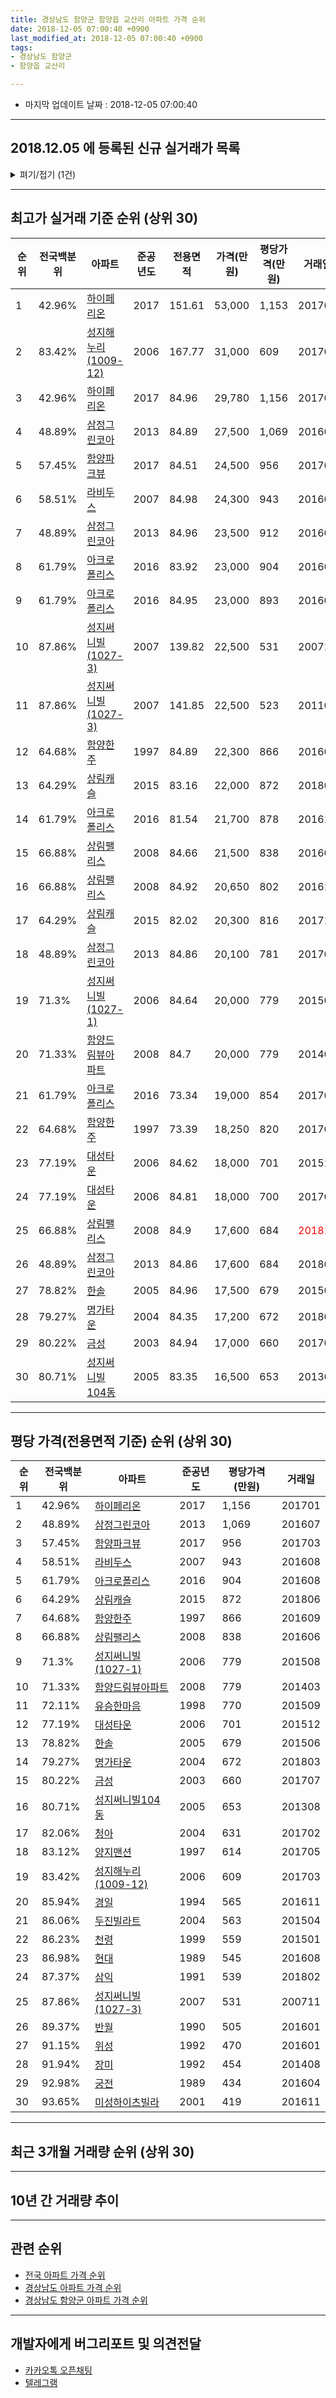 ```yaml
---
title: 경상남도 함양군 함양읍 교산리 아파트 가격 순위
date: 2018-12-05 07:00:40 +0900
last_modified_at: 2018-12-05 07:00:40 +0900
tags:
- 경상남도 함양군
- 함양읍 교산리

---
```


* 마지막 업데이트 날짜 : 2018-12-05 07:00:40

---

## 2018.12.05 에 등록된 신규 실거래가 목록

<details>
<summary>펴기/접기 (1건)</summary>
<div markdown="1">

|아파트|전국백분위|준공년도|전용면적|가격(만원)|평당가격(만원)|거래일|
|---|---|---|---|---|---|---|
|[함양한주](https://search.naver.com/search.naver?query=%EA%B2%BD%EC%83%81%EB%82%A8%EB%8F%84+%ED%95%A8%EC%96%91%EA%B5%B0+%ED%95%A8%EC%96%91%EC%9D%8D+%EA%B5%90%EC%82%B0%EB%A6%AC+%ED%95%A8%EC%96%91%ED%95%9C%EC%A3%BC)|64.68%|1997|84.89|19,000|738|<span style="color:red">201811</span>|


</div>
</details>

---

## 최고가 실거래 기준 순위 (상위 30)


|순위|전국백분위|아파트|준공년도|전용면적|가격(만원)|평당가격(만원)|거래일|
|---|---|---|---|---|---|---|---|
|1|42.96%|[하이페리온](https://search.naver.com/search.naver?query=%EA%B2%BD%EC%83%81%EB%82%A8%EB%8F%84+%ED%95%A8%EC%96%91%EA%B5%B0+%ED%95%A8%EC%96%91%EC%9D%8D+%EA%B5%90%EC%82%B0%EB%A6%AC+%ED%95%98%EC%9D%B4%ED%8E%98%EB%A6%AC%EC%98%A8)|2017|151.61|53,000|1,153|201701|
|2|83.42%|[성지해누리(1009-12)](https://search.naver.com/search.naver?query=%EA%B2%BD%EC%83%81%EB%82%A8%EB%8F%84+%ED%95%A8%EC%96%91%EA%B5%B0+%ED%95%A8%EC%96%91%EC%9D%8D+%EA%B5%90%EC%82%B0%EB%A6%AC+%EC%84%B1%EC%A7%80%ED%95%B4%EB%88%84%EB%A6%AC%281009-12%29)|2006|167.77|31,000|609|201703|
|3|42.96%|[하이페리온](https://search.naver.com/search.naver?query=%EA%B2%BD%EC%83%81%EB%82%A8%EB%8F%84+%ED%95%A8%EC%96%91%EA%B5%B0+%ED%95%A8%EC%96%91%EC%9D%8D+%EA%B5%90%EC%82%B0%EB%A6%AC+%ED%95%98%EC%9D%B4%ED%8E%98%EB%A6%AC%EC%98%A8)|2017|84.96|29,780|1,156|201701|
|4|48.89%|[삼정그린코아](https://search.naver.com/search.naver?query=%EA%B2%BD%EC%83%81%EB%82%A8%EB%8F%84+%ED%95%A8%EC%96%91%EA%B5%B0+%ED%95%A8%EC%96%91%EC%9D%8D+%EA%B5%90%EC%82%B0%EB%A6%AC+%EC%82%BC%EC%A0%95%EA%B7%B8%EB%A6%B0%EC%BD%94%EC%95%84)|2013|84.89|27,500|1,069|201607|
|5|57.45%|[함양파크뷰](https://search.naver.com/search.naver?query=%EA%B2%BD%EC%83%81%EB%82%A8%EB%8F%84+%ED%95%A8%EC%96%91%EA%B5%B0+%ED%95%A8%EC%96%91%EC%9D%8D+%EA%B5%90%EC%82%B0%EB%A6%AC+%ED%95%A8%EC%96%91%ED%8C%8C%ED%81%AC%EB%B7%B0)|2017|84.51|24,500|956|201703|
|6|58.51%|[라비두스](https://search.naver.com/search.naver?query=%EA%B2%BD%EC%83%81%EB%82%A8%EB%8F%84+%ED%95%A8%EC%96%91%EA%B5%B0+%ED%95%A8%EC%96%91%EC%9D%8D+%EA%B5%90%EC%82%B0%EB%A6%AC+%EB%9D%BC%EB%B9%84%EB%91%90%EC%8A%A4)|2007|84.98|24,300|943|201608|
|7|48.89%|[삼정그린코아](https://search.naver.com/search.naver?query=%EA%B2%BD%EC%83%81%EB%82%A8%EB%8F%84+%ED%95%A8%EC%96%91%EA%B5%B0+%ED%95%A8%EC%96%91%EC%9D%8D+%EA%B5%90%EC%82%B0%EB%A6%AC+%EC%82%BC%EC%A0%95%EA%B7%B8%EB%A6%B0%EC%BD%94%EC%95%84)|2013|84.96|23,500|912|201603|
|8|61.79%|[아크로폴리스](https://search.naver.com/search.naver?query=%EA%B2%BD%EC%83%81%EB%82%A8%EB%8F%84+%ED%95%A8%EC%96%91%EA%B5%B0+%ED%95%A8%EC%96%91%EC%9D%8D+%EA%B5%90%EC%82%B0%EB%A6%AC+%EC%95%84%ED%81%AC%EB%A1%9C%ED%8F%B4%EB%A6%AC%EC%8A%A4)|2016|83.92|23,000|904|201608|
|9|61.79%|[아크로폴리스](https://search.naver.com/search.naver?query=%EA%B2%BD%EC%83%81%EB%82%A8%EB%8F%84+%ED%95%A8%EC%96%91%EA%B5%B0+%ED%95%A8%EC%96%91%EC%9D%8D+%EA%B5%90%EC%82%B0%EB%A6%AC+%EC%95%84%ED%81%AC%EB%A1%9C%ED%8F%B4%EB%A6%AC%EC%8A%A4)|2016|84.95|23,000|893|201608|
|10|87.86%|[성지써니빌(1027-3)](https://search.naver.com/search.naver?query=%EA%B2%BD%EC%83%81%EB%82%A8%EB%8F%84+%ED%95%A8%EC%96%91%EA%B5%B0+%ED%95%A8%EC%96%91%EC%9D%8D+%EA%B5%90%EC%82%B0%EB%A6%AC+%EC%84%B1%EC%A7%80%EC%8D%A8%EB%8B%88%EB%B9%8C%281027-3%29)|2007|139.82|22,500|531|200711|
|11|87.86%|[성지써니빌(1027-3)](https://search.naver.com/search.naver?query=%EA%B2%BD%EC%83%81%EB%82%A8%EB%8F%84+%ED%95%A8%EC%96%91%EA%B5%B0+%ED%95%A8%EC%96%91%EC%9D%8D+%EA%B5%90%EC%82%B0%EB%A6%AC+%EC%84%B1%EC%A7%80%EC%8D%A8%EB%8B%88%EB%B9%8C%281027-3%29)|2007|141.85|22,500|523|201107|
|12|64.68%|[함양한주](https://search.naver.com/search.naver?query=%EA%B2%BD%EC%83%81%EB%82%A8%EB%8F%84+%ED%95%A8%EC%96%91%EA%B5%B0+%ED%95%A8%EC%96%91%EC%9D%8D+%EA%B5%90%EC%82%B0%EB%A6%AC+%ED%95%A8%EC%96%91%ED%95%9C%EC%A3%BC)|1997|84.89|22,300|866|201609|
|13|64.29%|[상림캐슬](https://search.naver.com/search.naver?query=%EA%B2%BD%EC%83%81%EB%82%A8%EB%8F%84+%ED%95%A8%EC%96%91%EA%B5%B0+%ED%95%A8%EC%96%91%EC%9D%8D+%EA%B5%90%EC%82%B0%EB%A6%AC+%EC%83%81%EB%A6%BC%EC%BA%90%EC%8A%AC)|2015|83.16|22,000|872|201806|
|14|61.79%|[아크로폴리스](https://search.naver.com/search.naver?query=%EA%B2%BD%EC%83%81%EB%82%A8%EB%8F%84+%ED%95%A8%EC%96%91%EA%B5%B0+%ED%95%A8%EC%96%91%EC%9D%8D+%EA%B5%90%EC%82%B0%EB%A6%AC+%EC%95%84%ED%81%AC%EB%A1%9C%ED%8F%B4%EB%A6%AC%EC%8A%A4)|2016|81.54|21,700|878|201610|
|15|66.88%|[상림팰리스](https://search.naver.com/search.naver?query=%EA%B2%BD%EC%83%81%EB%82%A8%EB%8F%84+%ED%95%A8%EC%96%91%EA%B5%B0+%ED%95%A8%EC%96%91%EC%9D%8D+%EA%B5%90%EC%82%B0%EB%A6%AC+%EC%83%81%EB%A6%BC%ED%8C%B0%EB%A6%AC%EC%8A%A4)|2008|84.66|21,500|838|201606|
|16|66.88%|[상림팰리스](https://search.naver.com/search.naver?query=%EA%B2%BD%EC%83%81%EB%82%A8%EB%8F%84+%ED%95%A8%EC%96%91%EA%B5%B0+%ED%95%A8%EC%96%91%EC%9D%8D+%EA%B5%90%EC%82%B0%EB%A6%AC+%EC%83%81%EB%A6%BC%ED%8C%B0%EB%A6%AC%EC%8A%A4)|2008|84.92|20,650|802|201612|
|17|64.29%|[상림캐슬](https://search.naver.com/search.naver?query=%EA%B2%BD%EC%83%81%EB%82%A8%EB%8F%84+%ED%95%A8%EC%96%91%EA%B5%B0+%ED%95%A8%EC%96%91%EC%9D%8D+%EA%B5%90%EC%82%B0%EB%A6%AC+%EC%83%81%EB%A6%BC%EC%BA%90%EC%8A%AC)|2015|82.02|20,300|816|201710|
|18|48.89%|[삼정그린코아](https://search.naver.com/search.naver?query=%EA%B2%BD%EC%83%81%EB%82%A8%EB%8F%84+%ED%95%A8%EC%96%91%EA%B5%B0+%ED%95%A8%EC%96%91%EC%9D%8D+%EA%B5%90%EC%82%B0%EB%A6%AC+%EC%82%BC%EC%A0%95%EA%B7%B8%EB%A6%B0%EC%BD%94%EC%95%84)|2013|84.86|20,100|781|201709|
|19|71.3%|[성지써니빌(1027-1)](https://search.naver.com/search.naver?query=%EA%B2%BD%EC%83%81%EB%82%A8%EB%8F%84+%ED%95%A8%EC%96%91%EA%B5%B0+%ED%95%A8%EC%96%91%EC%9D%8D+%EA%B5%90%EC%82%B0%EB%A6%AC+%EC%84%B1%EC%A7%80%EC%8D%A8%EB%8B%88%EB%B9%8C%281027-1%29)|2006|84.64|20,000|779|201508|
|20|71.33%|[함양드림뷰아파트](https://search.naver.com/search.naver?query=%EA%B2%BD%EC%83%81%EB%82%A8%EB%8F%84+%ED%95%A8%EC%96%91%EA%B5%B0+%ED%95%A8%EC%96%91%EC%9D%8D+%EA%B5%90%EC%82%B0%EB%A6%AC+%ED%95%A8%EC%96%91%EB%93%9C%EB%A6%BC%EB%B7%B0%EC%95%84%ED%8C%8C%ED%8A%B8)|2008|84.7|20,000|779|201403|
|21|61.79%|[아크로폴리스](https://search.naver.com/search.naver?query=%EA%B2%BD%EC%83%81%EB%82%A8%EB%8F%84+%ED%95%A8%EC%96%91%EA%B5%B0+%ED%95%A8%EC%96%91%EC%9D%8D+%EA%B5%90%EC%82%B0%EB%A6%AC+%EC%95%84%ED%81%AC%EB%A1%9C%ED%8F%B4%EB%A6%AC%EC%8A%A4)|2016|73.34|19,000|854|201704|
|22|64.68%|[함양한주](https://search.naver.com/search.naver?query=%EA%B2%BD%EC%83%81%EB%82%A8%EB%8F%84+%ED%95%A8%EC%96%91%EA%B5%B0+%ED%95%A8%EC%96%91%EC%9D%8D+%EA%B5%90%EC%82%B0%EB%A6%AC+%ED%95%A8%EC%96%91%ED%95%9C%EC%A3%BC)|1997|73.39|18,250|820|201702|
|23|77.19%|[대성타운](https://search.naver.com/search.naver?query=%EA%B2%BD%EC%83%81%EB%82%A8%EB%8F%84+%ED%95%A8%EC%96%91%EA%B5%B0+%ED%95%A8%EC%96%91%EC%9D%8D+%EA%B5%90%EC%82%B0%EB%A6%AC+%EB%8C%80%EC%84%B1%ED%83%80%EC%9A%B4)|2006|84.62|18,000|701|201512|
|24|77.19%|[대성타운](https://search.naver.com/search.naver?query=%EA%B2%BD%EC%83%81%EB%82%A8%EB%8F%84+%ED%95%A8%EC%96%91%EA%B5%B0+%ED%95%A8%EC%96%91%EC%9D%8D+%EA%B5%90%EC%82%B0%EB%A6%AC+%EB%8C%80%EC%84%B1%ED%83%80%EC%9A%B4)|2006|84.81|18,000|700|201703|
|25|66.88%|[상림팰리스](https://search.naver.com/search.naver?query=%EA%B2%BD%EC%83%81%EB%82%A8%EB%8F%84+%ED%95%A8%EC%96%91%EA%B5%B0+%ED%95%A8%EC%96%91%EC%9D%8D+%EA%B5%90%EC%82%B0%EB%A6%AC+%EC%83%81%EB%A6%BC%ED%8C%B0%EB%A6%AC%EC%8A%A4)|2008|84.9|17,600|684|<span style="color:red">201810</span>|
|26|48.89%|[삼정그린코아](https://search.naver.com/search.naver?query=%EA%B2%BD%EC%83%81%EB%82%A8%EB%8F%84+%ED%95%A8%EC%96%91%EA%B5%B0+%ED%95%A8%EC%96%91%EC%9D%8D+%EA%B5%90%EC%82%B0%EB%A6%AC+%EC%82%BC%EC%A0%95%EA%B7%B8%EB%A6%B0%EC%BD%94%EC%95%84)|2013|84.86|17,600|684|201804|
|27|78.82%|[한솔](https://search.naver.com/search.naver?query=%EA%B2%BD%EC%83%81%EB%82%A8%EB%8F%84+%ED%95%A8%EC%96%91%EA%B5%B0+%ED%95%A8%EC%96%91%EC%9D%8D+%EA%B5%90%EC%82%B0%EB%A6%AC+%ED%95%9C%EC%86%94)|2005|84.96|17,500|679|201506|
|28|79.27%|[명가타운](https://search.naver.com/search.naver?query=%EA%B2%BD%EC%83%81%EB%82%A8%EB%8F%84+%ED%95%A8%EC%96%91%EA%B5%B0+%ED%95%A8%EC%96%91%EC%9D%8D+%EA%B5%90%EC%82%B0%EB%A6%AC+%EB%AA%85%EA%B0%80%ED%83%80%EC%9A%B4)|2004|84.35|17,200|672|201803|
|29|80.22%|[금성](https://search.naver.com/search.naver?query=%EA%B2%BD%EC%83%81%EB%82%A8%EB%8F%84+%ED%95%A8%EC%96%91%EA%B5%B0+%ED%95%A8%EC%96%91%EC%9D%8D+%EA%B5%90%EC%82%B0%EB%A6%AC+%EA%B8%88%EC%84%B1)|2003|84.94|17,000|660|201707|
|30|80.71%|[성지써니빌104동](https://search.naver.com/search.naver?query=%EA%B2%BD%EC%83%81%EB%82%A8%EB%8F%84+%ED%95%A8%EC%96%91%EA%B5%B0+%ED%95%A8%EC%96%91%EC%9D%8D+%EA%B5%90%EC%82%B0%EB%A6%AC+%EC%84%B1%EC%A7%80%EC%8D%A8%EB%8B%88%EB%B9%8C104%EB%8F%99)|2005|83.35|16,500|653|201308|


---

## 평당 가격(전용면적 기준) 순위 (상위 30)


|순위|전국백분위|아파트|준공년도|평당가격(만원)|거래일|
|---|---|---|---|---|---|
|1|42.96%|[하이페리온](https://search.naver.com/search.naver?query=%EA%B2%BD%EC%83%81%EB%82%A8%EB%8F%84+%ED%95%A8%EC%96%91%EA%B5%B0+%ED%95%A8%EC%96%91%EC%9D%8D+%EA%B5%90%EC%82%B0%EB%A6%AC+%ED%95%98%EC%9D%B4%ED%8E%98%EB%A6%AC%EC%98%A8)|2017|1,156|201701|
|2|48.89%|[삼정그린코아](https://search.naver.com/search.naver?query=%EA%B2%BD%EC%83%81%EB%82%A8%EB%8F%84+%ED%95%A8%EC%96%91%EA%B5%B0+%ED%95%A8%EC%96%91%EC%9D%8D+%EA%B5%90%EC%82%B0%EB%A6%AC+%EC%82%BC%EC%A0%95%EA%B7%B8%EB%A6%B0%EC%BD%94%EC%95%84)|2013|1,069|201607|
|3|57.45%|[함양파크뷰](https://search.naver.com/search.naver?query=%EA%B2%BD%EC%83%81%EB%82%A8%EB%8F%84+%ED%95%A8%EC%96%91%EA%B5%B0+%ED%95%A8%EC%96%91%EC%9D%8D+%EA%B5%90%EC%82%B0%EB%A6%AC+%ED%95%A8%EC%96%91%ED%8C%8C%ED%81%AC%EB%B7%B0)|2017|956|201703|
|4|58.51%|[라비두스](https://search.naver.com/search.naver?query=%EA%B2%BD%EC%83%81%EB%82%A8%EB%8F%84+%ED%95%A8%EC%96%91%EA%B5%B0+%ED%95%A8%EC%96%91%EC%9D%8D+%EA%B5%90%EC%82%B0%EB%A6%AC+%EB%9D%BC%EB%B9%84%EB%91%90%EC%8A%A4)|2007|943|201608|
|5|61.79%|[아크로폴리스](https://search.naver.com/search.naver?query=%EA%B2%BD%EC%83%81%EB%82%A8%EB%8F%84+%ED%95%A8%EC%96%91%EA%B5%B0+%ED%95%A8%EC%96%91%EC%9D%8D+%EA%B5%90%EC%82%B0%EB%A6%AC+%EC%95%84%ED%81%AC%EB%A1%9C%ED%8F%B4%EB%A6%AC%EC%8A%A4)|2016|904|201608|
|6|64.29%|[상림캐슬](https://search.naver.com/search.naver?query=%EA%B2%BD%EC%83%81%EB%82%A8%EB%8F%84+%ED%95%A8%EC%96%91%EA%B5%B0+%ED%95%A8%EC%96%91%EC%9D%8D+%EA%B5%90%EC%82%B0%EB%A6%AC+%EC%83%81%EB%A6%BC%EC%BA%90%EC%8A%AC)|2015|872|201806|
|7|64.68%|[함양한주](https://search.naver.com/search.naver?query=%EA%B2%BD%EC%83%81%EB%82%A8%EB%8F%84+%ED%95%A8%EC%96%91%EA%B5%B0+%ED%95%A8%EC%96%91%EC%9D%8D+%EA%B5%90%EC%82%B0%EB%A6%AC+%ED%95%A8%EC%96%91%ED%95%9C%EC%A3%BC)|1997|866|201609|
|8|66.88%|[상림팰리스](https://search.naver.com/search.naver?query=%EA%B2%BD%EC%83%81%EB%82%A8%EB%8F%84+%ED%95%A8%EC%96%91%EA%B5%B0+%ED%95%A8%EC%96%91%EC%9D%8D+%EA%B5%90%EC%82%B0%EB%A6%AC+%EC%83%81%EB%A6%BC%ED%8C%B0%EB%A6%AC%EC%8A%A4)|2008|838|201606|
|9|71.3%|[성지써니빌(1027-1)](https://search.naver.com/search.naver?query=%EA%B2%BD%EC%83%81%EB%82%A8%EB%8F%84+%ED%95%A8%EC%96%91%EA%B5%B0+%ED%95%A8%EC%96%91%EC%9D%8D+%EA%B5%90%EC%82%B0%EB%A6%AC+%EC%84%B1%EC%A7%80%EC%8D%A8%EB%8B%88%EB%B9%8C%281027-1%29)|2006|779|201508|
|10|71.33%|[함양드림뷰아파트](https://search.naver.com/search.naver?query=%EA%B2%BD%EC%83%81%EB%82%A8%EB%8F%84+%ED%95%A8%EC%96%91%EA%B5%B0+%ED%95%A8%EC%96%91%EC%9D%8D+%EA%B5%90%EC%82%B0%EB%A6%AC+%ED%95%A8%EC%96%91%EB%93%9C%EB%A6%BC%EB%B7%B0%EC%95%84%ED%8C%8C%ED%8A%B8)|2008|779|201403|
|11|72.11%|[유승한마음](https://search.naver.com/search.naver?query=%EA%B2%BD%EC%83%81%EB%82%A8%EB%8F%84+%ED%95%A8%EC%96%91%EA%B5%B0+%ED%95%A8%EC%96%91%EC%9D%8D+%EA%B5%90%EC%82%B0%EB%A6%AC+%EC%9C%A0%EC%8A%B9%ED%95%9C%EB%A7%88%EC%9D%8C)|1998|770|201509|
|12|77.19%|[대성타운](https://search.naver.com/search.naver?query=%EA%B2%BD%EC%83%81%EB%82%A8%EB%8F%84+%ED%95%A8%EC%96%91%EA%B5%B0+%ED%95%A8%EC%96%91%EC%9D%8D+%EA%B5%90%EC%82%B0%EB%A6%AC+%EB%8C%80%EC%84%B1%ED%83%80%EC%9A%B4)|2006|701|201512|
|13|78.82%|[한솔](https://search.naver.com/search.naver?query=%EA%B2%BD%EC%83%81%EB%82%A8%EB%8F%84+%ED%95%A8%EC%96%91%EA%B5%B0+%ED%95%A8%EC%96%91%EC%9D%8D+%EA%B5%90%EC%82%B0%EB%A6%AC+%ED%95%9C%EC%86%94)|2005|679|201506|
|14|79.27%|[명가타운](https://search.naver.com/search.naver?query=%EA%B2%BD%EC%83%81%EB%82%A8%EB%8F%84+%ED%95%A8%EC%96%91%EA%B5%B0+%ED%95%A8%EC%96%91%EC%9D%8D+%EA%B5%90%EC%82%B0%EB%A6%AC+%EB%AA%85%EA%B0%80%ED%83%80%EC%9A%B4)|2004|672|201803|
|15|80.22%|[금성](https://search.naver.com/search.naver?query=%EA%B2%BD%EC%83%81%EB%82%A8%EB%8F%84+%ED%95%A8%EC%96%91%EA%B5%B0+%ED%95%A8%EC%96%91%EC%9D%8D+%EA%B5%90%EC%82%B0%EB%A6%AC+%EA%B8%88%EC%84%B1)|2003|660|201707|
|16|80.71%|[성지써니빌104동](https://search.naver.com/search.naver?query=%EA%B2%BD%EC%83%81%EB%82%A8%EB%8F%84+%ED%95%A8%EC%96%91%EA%B5%B0+%ED%95%A8%EC%96%91%EC%9D%8D+%EA%B5%90%EC%82%B0%EB%A6%AC+%EC%84%B1%EC%A7%80%EC%8D%A8%EB%8B%88%EB%B9%8C104%EB%8F%99)|2005|653|201308|
|17|82.06%|[청아](https://search.naver.com/search.naver?query=%EA%B2%BD%EC%83%81%EB%82%A8%EB%8F%84+%ED%95%A8%EC%96%91%EA%B5%B0+%ED%95%A8%EC%96%91%EC%9D%8D+%EA%B5%90%EC%82%B0%EB%A6%AC+%EC%B2%AD%EC%95%84)|2004|631|201702|
|18|83.12%|[양지맨션](https://search.naver.com/search.naver?query=%EA%B2%BD%EC%83%81%EB%82%A8%EB%8F%84+%ED%95%A8%EC%96%91%EA%B5%B0+%ED%95%A8%EC%96%91%EC%9D%8D+%EA%B5%90%EC%82%B0%EB%A6%AC+%EC%96%91%EC%A7%80%EB%A7%A8%EC%85%98)|1997|614|201705|
|19|83.42%|[성지해누리(1009-12)](https://search.naver.com/search.naver?query=%EA%B2%BD%EC%83%81%EB%82%A8%EB%8F%84+%ED%95%A8%EC%96%91%EA%B5%B0+%ED%95%A8%EC%96%91%EC%9D%8D+%EA%B5%90%EC%82%B0%EB%A6%AC+%EC%84%B1%EC%A7%80%ED%95%B4%EB%88%84%EB%A6%AC%281009-12%29)|2006|609|201703|
|20|85.94%|[경일](https://search.naver.com/search.naver?query=%EA%B2%BD%EC%83%81%EB%82%A8%EB%8F%84+%ED%95%A8%EC%96%91%EA%B5%B0+%ED%95%A8%EC%96%91%EC%9D%8D+%EA%B5%90%EC%82%B0%EB%A6%AC+%EA%B2%BD%EC%9D%BC)|1994|565|201611|
|21|86.06%|[두진빌라트](https://search.naver.com/search.naver?query=%EA%B2%BD%EC%83%81%EB%82%A8%EB%8F%84+%ED%95%A8%EC%96%91%EA%B5%B0+%ED%95%A8%EC%96%91%EC%9D%8D+%EA%B5%90%EC%82%B0%EB%A6%AC+%EB%91%90%EC%A7%84%EB%B9%8C%EB%9D%BC%ED%8A%B8)|2004|563|201504|
|22|86.23%|[천령](https://search.naver.com/search.naver?query=%EA%B2%BD%EC%83%81%EB%82%A8%EB%8F%84+%ED%95%A8%EC%96%91%EA%B5%B0+%ED%95%A8%EC%96%91%EC%9D%8D+%EA%B5%90%EC%82%B0%EB%A6%AC+%EC%B2%9C%EB%A0%B9)|1999|559|201501|
|23|86.98%|[현대](https://search.naver.com/search.naver?query=%EA%B2%BD%EC%83%81%EB%82%A8%EB%8F%84+%ED%95%A8%EC%96%91%EA%B5%B0+%ED%95%A8%EC%96%91%EC%9D%8D+%EA%B5%90%EC%82%B0%EB%A6%AC+%ED%98%84%EB%8C%80)|1989|545|201608|
|24|87.37%|[삼익](https://search.naver.com/search.naver?query=%EA%B2%BD%EC%83%81%EB%82%A8%EB%8F%84+%ED%95%A8%EC%96%91%EA%B5%B0+%ED%95%A8%EC%96%91%EC%9D%8D+%EA%B5%90%EC%82%B0%EB%A6%AC+%EC%82%BC%EC%9D%B5)|1991|539|201802|
|25|87.86%|[성지써니빌(1027-3)](https://search.naver.com/search.naver?query=%EA%B2%BD%EC%83%81%EB%82%A8%EB%8F%84+%ED%95%A8%EC%96%91%EA%B5%B0+%ED%95%A8%EC%96%91%EC%9D%8D+%EA%B5%90%EC%82%B0%EB%A6%AC+%EC%84%B1%EC%A7%80%EC%8D%A8%EB%8B%88%EB%B9%8C%281027-3%29)|2007|531|200711|
|26|89.37%|[반월](https://search.naver.com/search.naver?query=%EA%B2%BD%EC%83%81%EB%82%A8%EB%8F%84+%ED%95%A8%EC%96%91%EA%B5%B0+%ED%95%A8%EC%96%91%EC%9D%8D+%EA%B5%90%EC%82%B0%EB%A6%AC+%EB%B0%98%EC%9B%94)|1990|505|201601|
|27|91.15%|[위성](https://search.naver.com/search.naver?query=%EA%B2%BD%EC%83%81%EB%82%A8%EB%8F%84+%ED%95%A8%EC%96%91%EA%B5%B0+%ED%95%A8%EC%96%91%EC%9D%8D+%EA%B5%90%EC%82%B0%EB%A6%AC+%EC%9C%84%EC%84%B1)|1992|470|201601|
|28|91.94%|[장미](https://search.naver.com/search.naver?query=%EA%B2%BD%EC%83%81%EB%82%A8%EB%8F%84+%ED%95%A8%EC%96%91%EA%B5%B0+%ED%95%A8%EC%96%91%EC%9D%8D+%EA%B5%90%EC%82%B0%EB%A6%AC+%EC%9E%A5%EB%AF%B8)|1992|454|201408|
|29|92.98%|[궁전](https://search.naver.com/search.naver?query=%EA%B2%BD%EC%83%81%EB%82%A8%EB%8F%84+%ED%95%A8%EC%96%91%EA%B5%B0+%ED%95%A8%EC%96%91%EC%9D%8D+%EA%B5%90%EC%82%B0%EB%A6%AC+%EA%B6%81%EC%A0%84)|1989|434|201604|
|30|93.65%|[미성하이츠빌라](https://search.naver.com/search.naver?query=%EA%B2%BD%EC%83%81%EB%82%A8%EB%8F%84+%ED%95%A8%EC%96%91%EA%B5%B0+%ED%95%A8%EC%96%91%EC%9D%8D+%EA%B5%90%EC%82%B0%EB%A6%AC+%EB%AF%B8%EC%84%B1%ED%95%98%EC%9D%B4%EC%B8%A0%EB%B9%8C%EB%9D%BC)|2001|419|201611|


---

## 최근 3개월 거래량 순위 (상위 30)


<div style="width:100%;">
    <canvas id="deal_count_ranking" height="250"></canvas>
</div>


<script>
new Chart(document.getElementById("deal_count_ranking"), {
    type: 'horizontalBar',
    data: {
        labels: ['함양한주', '상림팰리스', '삼정그린코아', '유승한마음', '청아'],
        datasets: [{
            label: '실거래 수',
            data: [2, 2, 2, 1, 1],
            borderColor: "rgba(255, 0, 128, 1)",
            backgroundColor: "rgba(255, 0, 128, 0.5)",
            fill: false,
        }]
    },
    options: {
        responsive: true,
        title: {
            display: true,
            text: '최근 3개월 거래량 순위'
        },
        tooltips: {
            mode: 'index',
            intersect: false,
            callbacks: {
                title: function(tooltipItems, data) {
                    return "실거래 수:";
                },
                label: function(tooltipItem, data) {
                    return data.labels[tooltipItem.index] + ": " + tooltipItem.xLabel;
                }
            }
        },
        hover: {
            mode: 'nearest',
            intersect: true
        },
        scales: {
            xAxes: [{
                display: true,
                scaleLabel: {
                    display: true,
                    labelString: '실거래 수'
                },
                ticks: {
                    suggestedMin: 0,
                }
            }],
            yAxes: [{
                display: true,
                ticks: {
                    autoSkip: false,
                    callback: function(value, index, values) {
                        if (value.length > 15)
                            return value.substr(0, 13) + "...";
                        else
                            return value;
                    }
                },
                scaleLabel: {
                    display: false,
                }
            }]
        }
    }
});

</script>


---

## 10년 간 거래량 추이


<div style="width:100%;">
    <canvas id="deal_progress" height="250"></canvas>
</div>

<script>
new Chart(document.getElementById("deal_progress"), {
    type: 'line',
    data: {
        labels: ['200812','200901','200902','200903','200904','200905','200906','200907','200908','200909','200910','200911','200912','201001','201002','201003','201004','201005','201006','201007','201008','201009','201010','201011','201012','201101','201102','201103','201104','201105','201106','201107','201108','201109','201110','201111','201112','201201','201202','201203','201204','201205','201206','201207','201208','201209','201210','201211','201212','201301','201302','201303','201304','201305','201306','201307','201308','201309','201310','201311','201312','201401','201402','201403','201404','201405','201406','201407','201408','201409','201410','201411','201412','201501','201502','201503','201504','201505','201506','201507','201508','201509','201510','201511','201512','201601','201602','201603','201604','201605','201606','201607','201608','201609','201610','201611','201612','201701','201702','201703','201704','201705','201706','201707','201708','201709','201710','201711','201712','201801','201802','201803','201804','201805','201806','201807','201808','201809','201810','201811','201812'],
        datasets: [{
            label: '실거래 수',
            pointRadius: 1,
            data: [10, 4, 12, 17, 9, 18, 18, 11, 2, 10, 10, 14, 8, 11, 9, 4, 6, 7, 5, 9, 10, 20, 10, 6, 32, 6, 9, 10, 6, 9, 5, 5, 8, 4, 2, 4, 5, 3, 9, 21, 7, 10, 1, 6, 19, 7, 5, 14, 7, 2, 5, 8, 14, 12, 13, 11, 9, 9, 13, 13, 10, 19, 16, 20, 15, 10, 15, 16, 12, 9, 5, 9, 6, 7, 7, 8, 4, 5, 14, 2, 9, 5, 8, 3, 10, 9, 3, 4, 7, 9, 6, 3, 15, 10, 11, 10, 8, 11, 6, 13, 9, 11, 9, 10, 11, 5, 5, 6, 5, 5, 1, 8, 5, 2, 3, 5, 4, 2, 7, 1, 0],
            borderColor: "rgba(255, 201, 14, 1)",
            backgroundColor: "rgba(255, 201, 14, 0.5)",
            fill: true,
        }]
    },
    options: {
        responsive: true,
        title: {
            display: true,
            text: '10년간 거래량 추이'
        },
        tooltips: {
            mode: 'index',
            intersect: false,
        },
        hover: {
            mode: 'nearest',
            intersect: true
        },
        scales: {
            xAxes: [{
                display: true,
                scaleLabel: {
                    display: true,
                    labelString: '년/월'
                }
            }],
            yAxes: [{
                display: true,
                ticks: {
                    suggestedMin: 0,
                },
                scaleLabel: {
                    display: true,
                    labelString: '실거래 수'
                }
            }]
        }
    }
});

</script>


---

## 관련 순위

- [전국 아파트 가격 순위](https://inasie.github.io/apt-ranking/전국)
- [경상남도 아파트 가격 순위](https://inasie.github.io/apt-ranking/경상남도)
- [경상남도 함양군 아파트 가격 순위](https://inasie.github.io/apt-ranking/경상남도-함양군)


---

## 개발자에게 버그리포트 및 의견전달

- [카카오톡 오픈채팅](https://open.kakao.com/o/gLJUAP4)
- [텔레그램](https://t.me/inasie)

